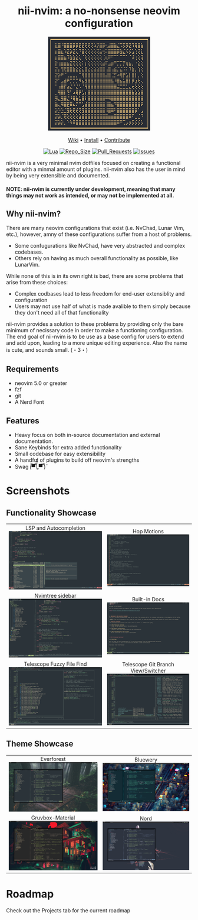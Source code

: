 <h1 align="center">nii-nvim: a no-nonsense neovim configuration</h1>

<div align="center">

![Fetch](https://github.com/Theory-of-Everything/imagehost/blob/main/nii-nvim/scrot_logo.png?raw=true)

</div>

<div align="center">
  <a href="https://github.com/Theory-of-Everything/nii-nvim/wiki">Wiki</a>
  <span> • </span>
  <a href="https://github.com/Theory-of-Everything/nii-nvim/wiki/Installation">Install</a>
  <span> • </span>
  <a href="https://github.com/Theory-of-Everything/nii-nvim/blob/master/CONTRIBUTING.md">Contribute</a>
  <p></p>
</div>

<div align="center">
  
[![Lua](https://img.shields.io/badge/Made%20With-Lua-2C2D72?style=for-the-badge&logo=lua&logoColor=white)]()
[![Repo_Size](https://img.shields.io/github/languages/code-size/theory-of-everything/nii-nvim?color=orange&label=Repo%20Size&style=for-the-badge)]()
[![Pull_Requests](https://img.shields.io/github/issues-pr/theory-of-everything/nii-nvim?style=for-the-badge)]()
[![Issues](https://img.shields.io/github/issues/theory-of-everything/nii-nvim?color=red&style=for-the-badge)]()
  
</div>

nii-nvim is a very minimal nvim dotfiles focused on creating a functional editor with a minmal amount of plugins. nii-nvim also has the user in mind by being very extensible and documented.
#### **NOTE**: nii-nvim is currently under development, meaning that many things may not work as intended, or may not be implemented at all.

## Why nii-nvim?
There are many neovim configurations that exist (i.e. NvChad, Lunar Vim, etc.), however, amny of these configurations suffer from a host of problems.
 - Some confugurations like NvChad, have very abstracted and complex codebases.
 - Others rely on having as much overall functionality as possible, like LunarVim.

While none of this is in its own right is bad, there are some problems that arise from these choices:
 - Complex codbases lead to less freedom for end-user extensiblity and configuration
 - Users may not use half of what is made avalible to them simply because they don't need all of that functionality

 nii-nvim provides a solution to these problems by providing only the bare minimum of necissary code in order to make a functioning configuration.
The end goal of nii-nvim is to be use as a base config for users to extend and add upon, leading to a more unique editing experience.
Also the name is cute, and sounds small. 	(・3・)

## Requirements
- neovim 5.0 or greater
- fzf
- git
- A Nerd Font

## Features
- Heavy focus on both in-source documentation and external documentation.
- Sane Keybinds for extra added functionality
- Small codebase for easy extensibility
- A handful of plugins to build off neovim's strengths
- Swag 	(̿▀̿ ̿Ĺ̯̿̿▀̿ ̿)̄

# Screenshots
## Functionality Showcase
| | |
|-|-|
| <div align="center"> LSP and Autocompletion ![lsp](https://raw.githubusercontent.com/Theory-of-Everything/imagehost/main/nii-nvim/feat_completion.png) </div>  | <div align="center"> Hop Motions </div> ![hop](https://raw.githubusercontent.com/Theory-of-Everything/imagehost/main/nii-nvim/feat_hop.png) |
| <div align="center"> Nvimtree sidebar </div> ![tree](https://raw.githubusercontent.com/Theory-of-Everything/imagehost/main/nii-nvim/feat_tree.png)| <div align="center"> Built-in Docs </div> ![docs](https://raw.githubusercontent.com/Theory-of-Everything/imagehost/main/nii-nvim/helpdoc.png)|
| <div align="center"> Telescope Fuzzy File Find </div> ![file_find](https://raw.githubusercontent.com/Theory-of-Everything/imagehost/main/nii-nvim/telescope_0.png) | <div align="center"> Telescope Git Branch View/Switcher </div>![git](https://raw.githubusercontent.com/Theory-of-Everything/imagehost/main/nii-nvim/telescope_1.png) |

## Theme Showcase
| | |
|-|-|
| <div align="center"> Everforest </div> ![Everforest](https://raw.githubusercontent.com/Theory-of-Everything/imagehost/main/nii-nvim/scrot_everforest.png) | <div align="center"> Bluewery </div>![Bluewery](https://raw.githubusercontent.com/Theory-of-Everything/imagehost/main/nii-nvim/scrot_bluewery.png) |
| <div align="center"> Gruvbox-Material </div> ![Gruvbox-material](https://raw.githubusercontent.com/Theory-of-Everything/imagehost/main/nii-nvim/scrot_gruvboxmaterial.png) | <div align="center"> Nord </div> ![Nord](https://raw.githubusercontent.com/Theory-of-Everything/imagehost/main/nii-nvim/scrot_nord.png) |

# Roadmap
Check out the Projects tab for the current roadmap
